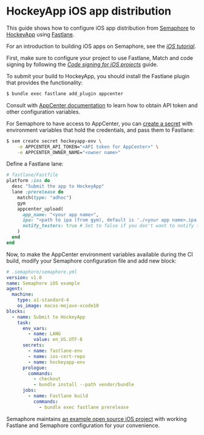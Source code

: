 # HockeyApp iOS app distribution

This guide shows how to configure iOS app distribution from
[Semaphore][semaphore] to [HockeyApp][hockeyapp] using
[Fastlane][fastlane].

For an introduction to building iOS apps on Semaphore, see the _[iOS
tutorial][ios-tutorial]_.

First, make sure to configure your project to use Fastlane, Match and code
signing by following the _[Code signing for iOS projects][code-signing]_ guide.

To submit your build to HockeyApp, you should install the Fastlane plugin that
provides the functionality:

```bash
$ bundle exec fastlane add_plugin appcenter
```

Consult with [AppCenter documentation][appcenter-docs] to learn how to obtain
API token and other configuration variables.

For Semaphore to have access to AppCenter, you can [create a secret][secrets]
with environment variables that hold the credentials, and pass them to Fastlane:

```bash
$ sem create secret hockeyapp-env \
    -e APPCENTER_API_TOKEN="<API token for AppCenter>" \
    -e APPCENTER_OWNER_NAME="<owner name>"
```

Define a Fastlane lane:

```ruby
# fastlane/Fastfile
platform :ios do
  desc "Submit the app to HockeyApp"
  lane :prerelease do
    match(type: "adhoc")
    gym
    appcenter_upload(
      app_name: "<your app name>",
      ipa: "<path to ipa (from gym), default is './<your app name>.ipa' >"
      notify_testers: true # Set to false if you don't want to notify testers of your new release (default: `false`)
    )
  end
end
```

Now, to make the AppCenter environment variables available during the CI build,
modify your Semaphore configuration file and add new block:

```yaml
# .semaphore/semaphore.yml
version: v1.0
name: Semaphore iOS example
agent:
  machine:
    type: a1-standard-4
    os_image: macos-mojave-xcode10
blocks:
  - name: Submit to HockeyApp
    task:
      env_vars:
        - name: LANG
          value: en_US.UTF-8
      secrets:
        - name: fastlane-env
        - name: ios-cert-repo
        - name: hockeyapp-env
      prologue:
        commands:
          - checkout
          - bundle install --path vendor/bundle
      jobs:
        - name: Fastlane build
          commands:
            - bundle exec fastlane prerelease
```

Semaphore maintains [an example open source iOS project][demo-project] with
working Fastlane and Semaphore configuration for your convenience.

[semaphore]: https://semaphoreci.com
[hockeyapp]: https://hockeyapp.net
[fastlane]: https://fastlane.tools
[ios-tutorial]: https://docs.semaphoreci.com/article/124-ios-continuous-integration-xcode
[code-signing]: https://docs.semaphoreci.com/article/134-code-signing-for-ios-projects
[demo-project]: https://github.com/semaphoreci-demos/semaphore-demo-ios-swift-xcode
[appcenter-docs]: https://github.com/Microsoft/fastlane-plugin-appcenter/
[secrets]: https://docs.semaphoreci.com/article/66-environment-variables-and-secrets
